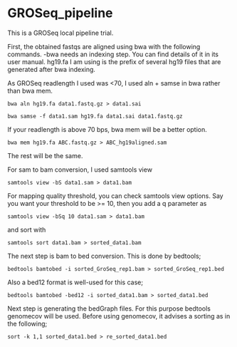 # GROSeq_pipeline

This is a GROSeq local pipeline trial. 

First, the obtained fastqs are aligned using bwa with the following commands.
-bwa needs an indexing step. You can find details of it in its user manual. hg19.fa I am using is the prefix of several hg19 files that are generated after bwa indexing.

As GROSeq readlength I used was <70, I used aln + samse in bwa rather than bwa mem.

`bwa aln hg19.fa data1.fastq.gz > data1.sai` 

``bwa samse -f data1.sam hg19.fa data1.sai data1.fastq.gz``

If your readlength is above 70 bps, bwa mem will be a better option.

`bwa mem hg19.fa ABC.fastq.gz > ABC_hg19aligned.sam`

The rest will be the same.

For sam to bam conversion, I used samtools view

`samtools view -bS data1.sam > data1.bam`

For mapping quality threshold, you can check samtools view options. Say you want your threshold to be >= 10, then you add a q parameter as 

`samtools view -bSq 10 data1.sam > data1.bam`

and sort with

`samtools sort data1.bam > sorted_data1.bam`

The next step is bam to bed conversion. This is done by bedtools;

`bedtools bamtobed -i sorted_GroSeq_rep1.bam > sorted_GroSeq_rep1.bed`

Also a bed12 format is well-used for this case;

`bedtools bamtobed -bed12 -i sorted_data1.bam > sorted_data1.bed`

Next step is generating the bedGraph files. For this purpose bedtools genomecov will be used. Before using genomecov, it advises a sorting as in the following;

`sort -k 1,1 sorted_data1.bed > re_sorted_data1.bed`

